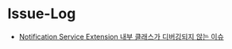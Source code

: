 # Issue-Log

- [Notification Service Extension 내부 클래스가 디버깅되지 않는 이슈](https://github.com/camosss/Issue-Log/issues/1)
